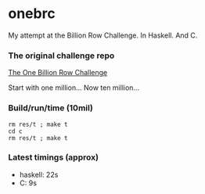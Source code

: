 # onebrc

My attempt at the Billion Row Challenge. In Haskell. And C.

### The original challenge repo
[The One Billion Row Challenge](https://github.com/gunnarmorling/1brc)

Start with one million... Now ten million...

### Build/run/time (10mil)
```
rm res/t ; make t
cd c
rm res/t ; make t
```

### Latest timings (approx)
- haskell: 22s
- C: 9s
